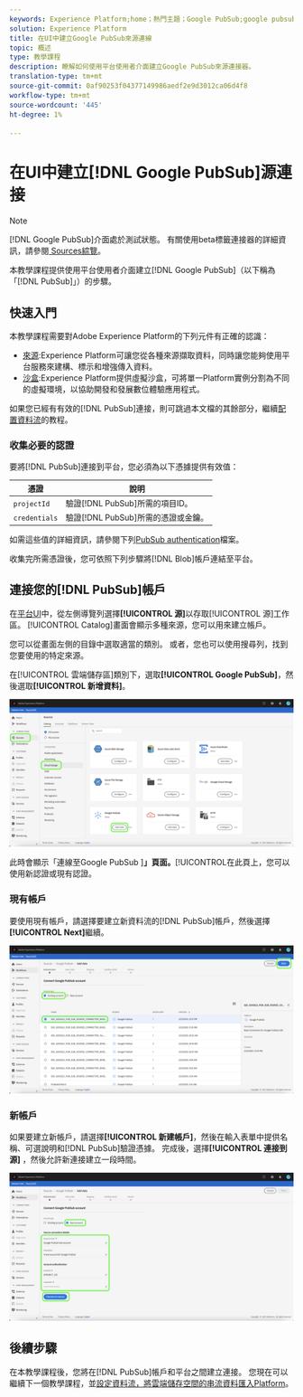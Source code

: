 ```yaml
---
keywords: Experience Platform;home；熱門主題；Google PubSub;google pubsub
solution: Experience Platform
title: 在UI中建立Google PubSub來源連線
topic: 概述
type: 教學課程
description: 瞭解如何使用平台使用者介面建立Google PubSub來源連接器。
translation-type: tm+mt
source-git-commit: 0af90253f04377149986aedf2e9d3012ca06d4f8
workflow-type: tm+mt
source-wordcount: '445'
ht-degree: 1%

---
```



# 在UI中建立[!DNL Google PubSub]源連接

>[!NOTE]
>
> [!DNL Google PubSub]介面處於測試狀態。 有關使用beta標籤連接器的詳細資訊，請參閱[ Sources綜覽](../../../../home.md#terms-and-conditions)。

本教學課程提供使用平台使用者介面建立[!DNL Google PubSub]（以下稱為「[!DNL PubSub]」）的步驟。

## 快速入門

本教學課程需要對Adobe Experience Platform的下列元件有正確的認識：

* [來源](../../../../home.md):Experience Platform可讓您從各種來源擷取資料，同時讓您能夠使用平台服務來建構、標示和增強傳入資料。
* [沙盒](../../../../../sandboxes/home.md):Experience Platform提供虛擬沙盒，可將單一Platform實例分割為不同的虛擬環境，以協助開發和發展數位體驗應用程式。

如果您已經有有效的[!DNL PubSub]連接，則可跳過本文檔的其餘部分，繼續[配置資料流](../../dataflow/batch/cloud-storage.md)的教程。

### 收集必要的認證

要將[!DNL PubSub]連接到平台，您必須為以下憑據提供有效值：

| 憑證 | 說明 |
| ---------- | ----------- |
| `projectId` | 驗證[!DNL PubSub]所需的項目ID。 |
| `credentials` | 驗證[!DNL PubSub]所需的憑證或金鑰。 |

如需這些值的詳細資訊，請參閱下列[PubSub authentication](https://cloud.google.com/pubsub/docs/authentication)檔案。

收集完所需憑證後，您可依照下列步驟將[!DNL Blob]帳戶連結至平台。

## 連接您的[!DNL PubSub]帳戶

在[平台UI](https://platform.adobe.com)中，從左側導覽列選擇&#x200B;**[!UICONTROL 源]**&#x200B;以存取[!UICONTROL 源]工作區。 [!UICONTROL Catalog]畫面會顯示多種來源，您可以用來建立帳戶。

您可以從畫面左側的目錄中選取適當的類別。 或者，您也可以使用搜尋列，找到您要使用的特定來源。

在[!UICONTROL 雲端儲存區]類別下，選取&#x200B;**[!UICONTROL Google PubSub]**，然後選取&#x200B;**[!UICONTROL 新增資料]**。

![目錄](../../../../images/tutorials/create/google-pubsub/catalog.png)

此時會顯示「連線至Google PubSub ]**」頁面。**[!UICONTROL &#x200B;在此頁上，您可以使用新認證或現有認證。

### 現有帳戶

要使用現有帳戶，請選擇要建立新資料流的[!DNL PubSub]帳戶，然後選擇&#x200B;**[!UICONTROL Next]**&#x200B;繼續。

![現有](../../../../images/tutorials/create/google-pubsub/existing.png)

### 新帳戶

如果要建立新帳戶，請選擇&#x200B;**[!UICONTROL 新建帳戶]**，然後在輸入表單中提供名稱、可選說明和[!DNL PubSub]驗證憑據。 完成後，選擇&#x200B;**[!UICONTROL 連接到源]** ，然後允許新連接建立一段時間。

![new](../../../../images/tutorials/create/google-pubsub/new.png)

## 後續步驟

在本教學課程後，您將在[!DNL PubSub]帳戶和平台之間建立連接。 您現在可以繼續下一個教學課程，並[設定資料流，將雲端儲存空間的串流資料匯入Platform](../../dataflow/streaming/cloud-storage-streaming.md)。

